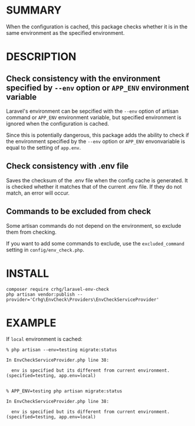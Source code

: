 # SUMMARY

When the configuration is cached, this package checks whether it is in the same environment as the specified environment.

# DESCRIPTION

## Check consistency with the environment specified by `--env` option or `APP_ENV` environment variable

Laravel's environment can be sepcified with the `--env` option of artisan command or `APP_ENV` environment variable, but specified environment is ignored when the configuration is cached.

Since this is potentially dangerous, this package adds the ability to check if the environment specified by the `--env` option or `APP_ENV` envonvariable is equal to the setting of `app.env`.

## Check consistency with .env file

Saves the checksum of the .env file when the config cache is generated.
It is checked whether it matches that of the current .env file.
If they do not match, an error will occur.

## Commands to be excluded from check

Some artisan commands do not depend on the environment, so exclude them from checking.

If you want to add some commands to exclude, use the `excluded_command` setting in `config/env_check.php`.

# INSTALL

```console
composer require crhg/laravel-env-check
php artisan vendor:publish --provider='Crhg\EnvCheck\Providers\EnvCheckServiceProvider'
```

# EXAMPLE

If `local` environment is cached:

```console
% php artisan --env=testing migrate:status

In EnvCheckServiceProvider.php line 38:

  env is specified but its different from current environment. (specified=testing, app.env=local)


% APP_ENV=testing php artisan migrate:status

In EnvCheckServiceProvider.php line 38:

  env is specified but its different from current environment. (specified=testing, app.env=local)

```